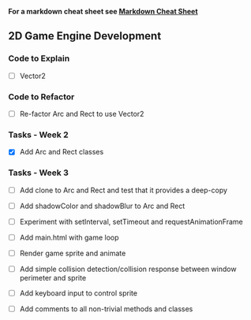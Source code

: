 **For a markdown cheat sheet see [Markdown Cheat Sheet](https://www.markdownguide.org/cheat-sheet/)**

## 2D Game Engine Development

### Code to Explain
- [ ] Vector2

### Code to Refactor
- [ ] Re-factor Arc and Rect to use Vector2

### Tasks - Week 2 
- [x] Add Arc and Rect classes

### Tasks - Week 3
- [ ] Add clone to Arc and Rect and test that it provides a deep-copy
- [ ] Add shadowColor and shadowBlur to Arc and Rect
- [ ] Experiment with setInterval, setTimeout and requestAnimationFrame 
- [ ] Add main.html with game loop
- [ ] Render game sprite and animate
- [ ] Add simple collision detection/collision response between window perimeter and sprite
- [ ] Add keyboard input to control sprite
- [ ] Add comments to all non-trivial methods and classes



